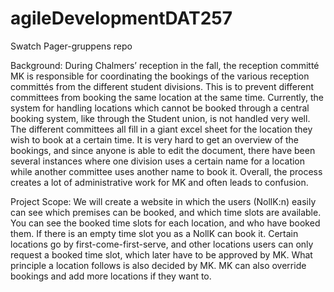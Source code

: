 # agileDevelopmentDAT257
Swatch Pager-gruppens repo

Background:
During Chalmers’ reception in the fall, the reception committé MK is responsible for coordinating the bookings of the various reception committés from the different student divisions. This is to prevent different committees from booking the same location at the same time. Currently, the system for handling locations which cannot be booked through a central booking system, like through the Student union, is not handled very well. The different committees all fill in a giant excel sheet for the location they wish to book at a certain time. It is very hard to get an overview of the bookings, and since anyone is able to edit the document, there have been several instances where one division uses a certain name for a location while another committee uses another name to book it. Overall, the process creates a lot of administrative work for MK and often leads to confusion.

Project Scope:
We will create a website in which the users (NollK:n) easily can see which premises can be booked, and which time slots are available. You can see the booked time slots for each location, and who have booked them. If there is an empty time slot you as a NollK can book it. Certain locations go by first-come-first-serve, and other locations users can only request a booked time slot, which later have to be approved by MK. What principle a location follows is also decided by MK. MK can also override bookings and add more locations if they want to.
